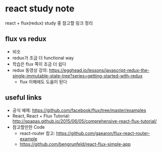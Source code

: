 react study note
================

react + flux(redux) study 중 참고할 링크 정리

flux vs redux
-------------

 * 비슷
 * redux가 조금 더 functional way
 * 학습은 flux 쪽이 조금 더 쉽다
 * redux 동영상 강의: https://egghead.io/lessons/javascript-redux-the-single-immutable-state-tree?series=getting-started-with-redux
   * flux 이해에도 도움이 된다

useful links
------------

 * 공식 예제: https://github.com/facebook/flux/tree/master/examples
 * React, React + Flux Tutorial: http://spapas.github.io/2015/06/05/comprehensive-react-flux-tutorial/
 * 참고할만한 Code
   * react-router 참고: https://github.com/gaearon/flux-react-router-example
   * https://github.com/bengrunfeld/react-flux-simple-app
